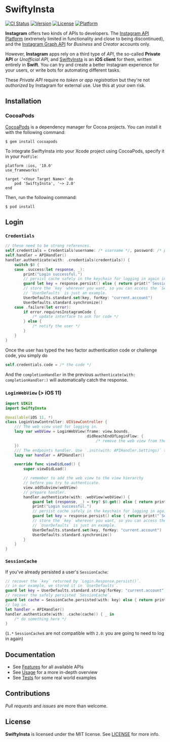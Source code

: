 # SwiftyInsta
[![CI Status](https://img.shields.io/travis/TheM4hd1/SwiftyInsta.svg?style=flat)](https://travis-ci.org/TheM4hd1/SwiftyInsta)
[![Version](https://img.shields.io/cocoapods/v/SwiftyInsta.svg?style=flat)](https://cocoapods.org/pods/SwiftyInsta)
[![License](https://img.shields.io/cocoapods/l/SwiftyInsta.svg?style=flat)](https://cocoapods.org/pods/SwiftyInsta)
[![Platform](https://img.shields.io/cocoapods/p/SwiftyInsta.svg?style=flat)](https://cocoapods.org/pods/SwiftyInsta)

**Instagram** offers two kinds of APIs to developers. The [Instagram API Platform](https://www.instagram.com/developer/) (extremely limited in functionality and close to being discontinued), and the [Instagram Graph API](https://developers.facebook.com/docs/instagram-api) for _Business_ and _Creator_ accounts only.

However, **Instagram** apps rely on a third type of _API_, the so-called **Private API** or _Unofficial API_, and [SwiftyInsta](https://github.com/TheM4hd1/SwiftyInsta) is an **iOS client** for them, written entirely in **Swift**.
You can try and create a better Instagram experience for your users, or write bots for automating different tasks.

These _Private API_ require no _token_ or _app registration_ but they're not _authorized_ by Instagram for external use.
Use this at your own risk.

## Installation
### CocoaPods
[CocoaPods](https://cocoapods.org) is a dependency manager for Cocoa projects. You can install it with the following command:
```terminal
$ gem install cocoapods
```
To integrate SwiftyInsta into your Xcode project using CocoaPods, specify it in your `Podfile`:
```text
platform :ios, '10.0'
use_frameworks!

target '<Your Target Name>' do
    pod 'SwiftyInsta', '~> 2.0'
end
```
Then, run the following command:
```terminal
$ pod install
````

<!--
### Manually
To use this library in your project manually you may:
    - Add compiled framework from ```General > Linked frameworks and libraries```
    - Clone the project, right click on your root project(not SwiftyInsta) and select ```Add files...```, then select the ```SwiftyInsta.xcodeproj```. after that go to your ```project>embeded libraries``` and select ```SwiftyInsta.framework```, build the project and import ```SwiftyInsta```
-->

## Login
### `Credentials`
```swift
// these need to be strong references.
self.credentials = Credentials(username: /* username */, password: /* password */, verifyBy: .text)
self.handler = APIHandler()
handler.authenticate(with: .credentials(credentials)) {
    switch $0 {
    case .success(let response, _): 
        print("Login successful.")
        // persist cache safely in the keychain for logging in again in the future.
        guard let key = response.persist() else { return print("`SessionCache` could not be persisted.") }
        // store the `key` wherever you want, so you can access the `SessionCache` later.
        // `UserDefaults` is just an example.
        UserDefaults.standard.set(key, forKey: "current.account")
        UserDefaults.standard.synchronize()
    case .failure(let error):
        if error.requiresInstagramCode {
            /* update interface to ask for code */
        } else {
            /* notify the user */
        }
    }
}
```

Once the user has typed the two factor authentication code or challenge code, you simply do
```swift
self.credentials.code = /* the code */
```
And the `completionHandler` in the previous `authenticate(with: completionHandler:)` will automatically catch the response.


### `LoginWebView` (> iOS 11)
```swift
import UIKit
import SwiftyInsta

@available(iOS 11, *)
class LoginViewController: UIViewController {
    /// The web view used for logging in.
    lazy var webView = LoginWebView(frame: view.bounds,
                                    didReachEndOfLoginFlow: {
                                        /* remove the web view from the view hierarchy and notify the user */
    })
    /// The endpoints handler. Use `.init(with: APIHandler.Settings)` to customize it.
    lazy var handler = APIHandler()

    override func viewDidLoad() {
        super.viewDidLoad()

        // remember to add the web view to the view hierarchy
        // before you try to authenticate.
        view.addSubview(webView)
        // prepare handler.
        handler.authenticate(with: .webView(webView)) {
            guard let (response, _) = try? $0.get() else { return print("Login failed.") }
            print("Login successful.")
            // persist cache safely in the keychain for logging in again in the future.
            guard let key = response.persist() else { return print("`SessionCache` could not be persisted.") }
            // store the `key` wherever you want, so you can access the `SessionCache` later.
            // `UserDefaults` is just an example.
            UserDefaults.standard.set(key, forKey: "current.account")
            UserDefaults.standard.synchronize()
        }
    }
}
```

### `SessionCache`
If you've already persisted a user's `SessionCache`:

```swift
// recover the `key` returned by `Login.Response.persist()`.
// in our example, we stored it in `UserDefaults`.
guard let key = UserDefaults.standard.string(forKey: "current.account") else { return print("`key` not found.") }
// recover the safely persisted `SessionCache`.
guard let cache = SessionCache.persisted(with: key) else { return print("`SessionCache` not found.") }
// log in.
let handler = APIHandler()
handler.authenticate(with: .cache(cache)) { _ in
    /* do something here */
}
```
(`1.*` `SessionCache`s are not compatible with `2.0`: you are going to need to log in again)

## Documentation

- See [Features](https://github.com/TheM4hd1/SwiftyInsta/wiki/Features) for all available APIs
- See [Usage](https://github.com/TheM4hd1/SwiftyInsta/wiki/Usage) for a more in-depth overview
- See [Tests](https://github.com/TheM4hd1/SwiftyInsta/tree/master/SwiftyInstaTests) for some real world examples

## Contributions

_Pull requests_ and _issues_ are more than welcome.

## License

**SwiftyInsta** is licensed under the MIT license. See [LICENSE](https://github.com/TheM4hd1/SwiftyInsta/blob/master/LICENSE) for more info.
